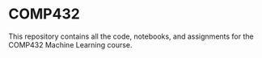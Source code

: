 # COMP432
This repository contains all the code, notebooks, and assignments for the COMP432 Machine Learning course.
